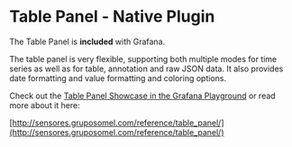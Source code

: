 # Table Panel -  Native Plugin

The Table Panel is **included** with Grafana.

The table panel is very flexible, supporting both multiple modes for time series as well as for table, annotation and raw JSON data. It also provides date formatting and value formatting and coloring options.

Check out the [Table Panel Showcase in the Grafana Playground](http://play.sensores.gruposomel.com/dashboard/db/table-panel-showcase) or read more about it here:

[http://sensores.gruposomel.com/reference/table_panel/](http://sensores.gruposomel.com/reference/table_panel/)
